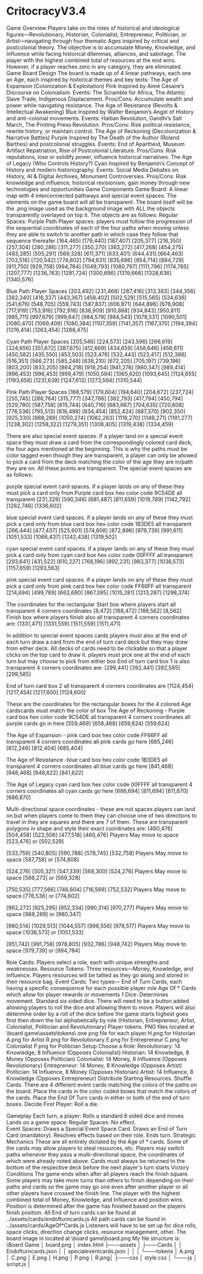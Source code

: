 # CritocracyV3.4
Game Overview
Players take on the roles of historical and ideological figures—Revolutionary, Historian, Colonialist, Entrepreneur, Politician, or Artist—navigating through four thematic Ages inspired by critical and postcolonial theory. The objective is to accumulate Money, Knowledge, and Influence while facing historical dilemmas, alliances, and sabotage. The player with the highest combined total of resources at the end wins. However, if a player reaches zero in any category, they are eliminated.
Game Board Design
The board is made up of 4 linear pathways, each one an Age, each inspired by historical themes and key texts:
The Age of Expansion (Colonization & Exploitation) Pink
Inspired by Aimé Césaire’s Discourse on Colonialism.
Events: The Scramble for Africa, The Atlantic Slave Trade, Indigenous Displacement.
Pros/Cons: Accumulate wealth and power while navigating resistance.
The Age of Resistance (Revolts & Intellectual Awakening) Blue
Inspired by Walter Benjamin’s Angel of History and anti-colonial movements.
Events: Haitian Revolution, Gandhi’s Salt March, The Printing Press Revolution.
Pros/Cons: Risk political resistance, rewrite history, or maintain control.
The Age of Reckoning (Decolonization & Narrative Battles) Purple
Inspired by The Death of the Author (Roland Barthes) and postcolonial struggles.
Events: End of Apartheid, Museum Artifact Repatriation, Rise of Postcolonial Literature.
Pros/Cons: Risk reputations, lose or solidify power, influence historical narratives.
The Age of Legacy (Who Controls History?) Cyan
Inspired by Benjamin’s Concept of History and modern historiography.
Events: Social Media Debates on History, AI & Digital Archives, Monument Controversies.
Pros/Cons: Risk knowledge and influence, historical revisionism, gain money            through new technologies and opportunities
Game Components
Game Board: A linear map with 4 interconnected pathways and special event spaces. The elements on the game board will all be transparent. The board itself will be the .png image used as the background image with ALL the objects transparently overlayed on top it. The objects are as follows:
Regular Spaces:
Purple Path Player spaces: players must follow the progression of the sequential coordinates of each of the four paths when moving unless they are able to switch to another path in which case they follow that sequence thereafer
 [164,465]
 [179,440]
 [187,407]
 [205,377]
 [216,350]
 [257,304]
 [280,286]
 [311,277]
 [350,270]
 [383,272]
 [417,268]
 [454,275]
 [483,285]
 [505,291]
 [569,328]
 [611,371]
 [633,401]
 [644,431]
 [664,463]
 [703,518]
 [720,542]
 [774,602]
 [794,631]
 [835,686]
 [854,714]
 [884,729]
 [911,750]
 [929,758]
 [994,784]
 [1049,793]
 [1080,797]
 [1111,796]
 [1174,785]
 [1207,777]
 [1236,763]
 [1281,724]
 [1300,696]
 [1319,666]
 [1328,636]
 [1340,576]

Blue Path Player Spaces
 [203,492]
 [231,468]
 [287,416]
 [313,383]
 [344,356]
 [382,340]
 [416,337]
 [443,367]
 [458,402]
 [502,529]
 [515,565]
 [534,636]
 [541,676]
 [548,705]
 [559,743]
 [587,837]
 [606,871]
 [644,896]
 [676,908]
 [717,919]
 [753,916]
 [792,916]
 [836,909]
 [910,868]
 [934,843]
 [950,811]
 [985,711]
 [997,679]
 [999,647]
 [984,579]
 [984,543]
 [1078,531]
 [1090,501]
 [1080,470]
 [1069,409]
 [1080,384]
 [1107,359]
 [1141,357]
 [1167,370]
 [1194,394]
 [1216,414]
 [1263,454]
 [1288,475]

Cyan Path Player Spaces
 [205,546]
 [224,573]
 [243,596]
 [266,619]
 [324,656]
 [351,672]
 [387,675]
 [412,669]
 [434,659]
 [458,646]
 [456,611]
 [450,582]
 [435,550]
 [453,503]
 [523,476]
 [532,443]
 [523,417]
 [512,386]
 [516,351]
 [566,273]
 [585,248]
 [638,210]
 [672,205]
 [705,197]
 [739,196]
 [803,200]
 [833,205]
 [864,218]
 [919,254]
 [941,276]
 [980,347]
 [989,414]
 [996,453]
 [996,453]
 [999,479]
 [1050,594]
 [1065,620]
 [1093,645]
 [1124,655]
 [1193,658]
 [1231,639]
 [1247,613]
 [1273,594]
 [1310,544]

Pink Path Player Spaces
 [168,579]
 [179,604]
 [194,640]
 [204,672]
 [237,724]
 [255,745]
 [286,764]
 [315,777]
 [347,786]
 [382,793]
 [417,794]
 [450,794]
 [529,780]
 [587,758]
 [615,744]
 [640,716]
 [683,667]
 [704,635]
 [720,608]
 [776,536]
 [795,513]
 [816,488]
 [834,454]
 [852,424]
 [887,370]
 [902,350]
 [925,330]
 [988,289]
 [1050,274]
 [1082,263]
 [1118,270]
 [1149,271]
 [1181,277]
 [1238,302]
 [1258,322]
 [1279,351]
 [1308,405]
 [1319,438]
 [1334,459]

There are also special event spaces. If a player land on a special event space they must draw a card from the correspondingly colored card deck, the four ages mentioned at the beginning. This is why the paths must be color tagged even though they are transparent, a player can only be allowed to pick a card from the deck matching the color of the age they are in/path they are on. All these points are transparent. The special event spaces are as follows:

purple special event card spaces. if a player lands on any of these they must pick a card only from Purple card box hex color code 9C54DE all transparent
 [231,329]
 [590,346]
 [681,487]
 [811,659]
 [1019,789]
 [1142,792]
 [1262,746]
 [1336,602]


blue special event card spaces. if a player lands on any of these they must pick a card only from blue card box hex color code 1B3DE5 all transparent
 [266,444]
 [477,437]
 [525,601]
 [574,808]
 [872,896]
 [979,739]
 [991,611]
 [1051,533]
 [1066,437]
 [1242,438]
 [1319,502]

cyan special event card spaces. if a player lands on any of these they must pick a card only from cyan card box hex color code 00FFFF all transparent
 [293,641]
 [431,522]
 [610,227]
 [768,196]
 [892,231]
 [983,377]
 [1036,573]
 [1157,659]
 [1293,563]

pink special event card spaces. if a player lands on any of these they must pick a card only from pink card box hex color code FF66FF all transparent
 [214,694]
 [499,789]
 [662,690]
 [867,395]
 [1015,281]
 [1213,287]
 [1298,374]

The coordinates for the rectangular Start box where players start all transparent 4 corners coordinates 
 [8,472]
 [188,472]
 [188,562]
 [8,562]
Finish box where players finish also all transparent 4 corners coordinates are:
 [1331,471]
 [1331,559]
 [1511,559]
 [1511,471]

In addition to special event spaces cards players must also at the end of each turn draw a card from the end of turn card deck but they may draw from either deck. All decks of cards need to be clickable so that a player clicks on the top card to draw it. 
players must pick one at the end of each turn but may choose to pick from either box 
End of turn card box 1 is also transparent  4 corners coordinates are:
 [299,441]
 [392,441]
 [392,585]
 [299,585]

End of turn card box 2 all transparent 4 corners coordinates are
 [1124,454]
 [1217,454]
 [1217,600]
 [1124,600]
 

These are the coordinates for the rectangular boxes for the 4 colored Age cardscards must match the color of box
The Age of Reckoning  - Purple card box hex color code 9C54DE all transparent 4 corners coordinates all purple cards go in here
 [559,469]
 [658,468]
 [659,624]
 [559,624]
 

The Age of Expansion  - pink card box hex color code FF66FF all transparent 4 corners coordinates all pink cards go here
 [685,246]
 [812,246]
 [812,404]
 [685,404]
 

The Age of Resistance  -blue card box hex color code 1B3DE5 all transparent 4 corners coordinates all blue cards go here
 [841,468]
 [948,468]
 [948,622]
 [841,622]


The Age of Legacy cyan card box hex color code 00FFFF all transparent 4 corners coordinates all cyan cards go here
 [686,694]
 [811,694]
 [811,870]
 [686,870]
 
 
 Multi-directional space coordinates - these are not spaces players can land on but when players come to them they can choose one of two directions to travel in they are squares and there are 7 of them. These are transparent polygons  in shape and style their exact coordinates are:
 [460,476]
 [504,458]
 [522,506]
 [477,518]
 [460,476]
Players May move to space [523,476] or [502,529]

 [533,759]
 [540,805]
 [590,788]
 [578,745]
 [532,758]
Players May move to space [587,758] or [574,808]

 [524,276]
 [505,321]
 [547,339]
 [568,300]
 [524,276]
Players  May move to space [566,273] or [569,328]

 [750,535]
 [777,566]
 [746,604]
 [716,569]
 [752,532]
Players  May move to space [776,536] or [774,602]

 [962,272]
 [925,295]
 [952,334]
 [990,314]
 [970,277]
Players  May move to space [988,289] or [980,347]

 [980,514]
 [1029,513]
 [1044,557]
 [996,556]
 [978,517]
Players  May move to space [1036,573] or [1051,533]

 [951,742]
 [991,758]
 [978,805]
 [932,786]
 [948,742]
Players  May move to space [979,739] or [994,784]

Role Cards: Players select a role, each with unique strengths and weaknesses.
Resource Tokens: Three resources—Money, Knowledge, and Influence. Players resources will be tallied as they go along and stored in their resource bag.
Event Cards: Two types—
End of Turn Cards, each having a specific consequence for each possible player role 
Age Of * Cards which allow for player rewards or movements
 1 Dice: Determines movement. Standard six sided dice. There will need to be a button added allowing players to roll the dice and allowing them to move. Players will also determine order by a roll of the dice before the game starts highest goes first then down the list alphabetically by role (Historian, Entrepreneur, Artist, Colonialist, Politician and Revolutionary)
Player tokens. PNG files located at \board game\assets\tokens\ one png file for each player
H.png for Historian
A.png for Artist
R.png for Revolutionary
E.png for Entrepreneur
C.png for Colonialist
P.png for Politician 
Setup
Choose a Role:
Revolutionary: 14 Knowledge, 8 Influence (Opposes Colonialist)
Historian: 14 Knowledge, 8 Money (Opposes Politician)
Colonialist: 14 Money, 8 Influence (Opposes Revolutionary)
Entrepreneur: 14 Money, 8 Knowledge (Opposes Artist)
Politician: 14 Influence, 8 Money (Opposes Historian)
Artist: 14 Influence, 8 Knowledge (Opposes Entrepreneur)
Distribute Starting Resources.
Shuffle Cards. There are 4 different event cards matching the colors of the paths on the board. Place the cards in the color coded boxes that match the colors of the cards. Place the End Of Turn cards in either or both of the end of turn boxes.
Decide First Player: Roll a die.

Gameplay
Each turn, a player:
Rolls a standard 6 sided dice and moves
Lands on a game space:
Regular Spaces: No effect.  
Event Spaces: Draws a Special Event Space Card.
Draws an End of Turn Card (mandatory).
Resolves effects based on their role.
Ends turn.
Strategic Mechanics
These are all entirely dictated by the Age of * cards. Some of the cards may allow players to steal resources, etc. 
Players may switch paths whenever they pass a multi-directional space, the coordinates of which were already noted above. 
Cards must always be returned to the bottom of the respective deck before the next player's turn starts 
Victory Conditions
The game ends when after all players reach the finish square. Some players may take more turns than others to finish depending on their paths and cards so the game may go one even after another player or all other players have crossed the finish line.
The player with the highest combined total of Money, Knowledge, and Influence and position wins. Position is determined after the game has finished based on the players finish position.
All End of turn cards can be found at ../assets/cards/endofturncards.js
All path cards can be found in ../assets/cards/AgeOf*Cards.js
Listeners will have to be set up  for dice rolls, space clicks, direction change clicks, resource management, other.  The board image in located at \board game\board.png
My file structure is:
\Board Game
   │   board.png
   │   index.html
    ├───assets
│   ├───Cards
│   │       Endofturncards.json
│   │       specialeventcards.json
│   │
│   └───tokens
│           A.png
│           C.png
│           E.png
│           H.png
│           P.png
│           R.png│
   ├───css
│       style.css
│
        └───js
│       script.js
│

 
 
